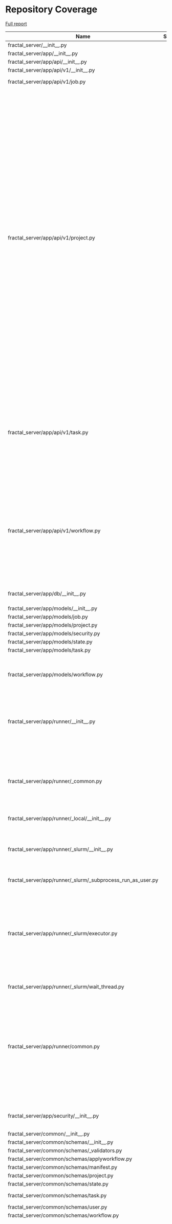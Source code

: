 # Repository Coverage

[Full report](https://htmlpreview.github.io/?https://github.com/fractal-analytics-platform/fractal-server/blob/python-coverage-comment-action-data/htmlcov/index.html)

| Name                                                              |    Stmts |     Miss |   Branch |   BrPart |   Cover |   Missing |
|------------------------------------------------------------------ | -------: | -------: | -------: | -------: | ------: | --------: |
| fractal\_server/\_\_init\_\_.py                                   |        1 |        0 |        0 |        0 |    100% |           |
| fractal\_server/app/\_\_init\_\_.py                               |        0 |        0 |        0 |        0 |    100% |           |
| fractal\_server/app/api/\_\_init\_\_.py                           |       17 |        0 |        0 |        0 |    100% |           |
| fractal\_server/app/api/v1/\_\_init\_\_.py                        |        0 |        0 |        0 |        0 |    100% |           |
| fractal\_server/app/api/v1/job.py                                 |       50 |        4 |       10 |        0 |     87% |37-38, 68-69 |
| fractal\_server/app/api/v1/project.py                             |      255 |       69 |       59 |       12 |     70% |106, 110, 119, 143-144, 186-196, 199-207, 279-280, 289-300, 335, 359, 376-377, 394-395, 434, 444, 467-468, 470, 502, 511, 527-533, 550-563, 587, 592, 604, 637-638, 648-653, 659-674, 679->680, 680->679, 682-686, 697 |
| fractal\_server/app/api/v1/task.py                                |      182 |       33 |       26 |        1 |     78% |171, 213-229, 245-256, 269, 283-284, 304-313, 320, 334-340, 343 |
| fractal\_server/app/api/v1/workflow.py                            |      113 |       18 |       22 |        4 |     79% |63-64, 73, 77, 108-109, 153-154, 184-185, 188, 211, 233, 277, 315, 322, 350, 353 |
| fractal\_server/app/db/\_\_init\_\_.py                            |       49 |        9 |        6 |        1 |     82% |26-30, 45, 82-84 |
| fractal\_server/app/models/\_\_init\_\_.py                        |        8 |        0 |        0 |        0 |    100% |           |
| fractal\_server/app/models/job.py                                 |       32 |        0 |        0 |        0 |    100% |           |
| fractal\_server/app/models/project.py                             |       37 |        0 |        2 |        0 |    100% |           |
| fractal\_server/app/models/security.py                            |       18 |        0 |        0 |        0 |    100% |           |
| fractal\_server/app/models/state.py                               |       14 |        0 |        0 |        0 |    100% |           |
| fractal\_server/app/models/task.py                                |       29 |        0 |        0 |        0 |    100% |           |
| fractal\_server/app/models/workflow.py                            |       82 |        2 |       12 |        4 |     94% |82, 111, 126->128, 184->187 |
| fractal\_server/app/runner/\_\_init\_\_.py                        |      105 |       12 |       12 |        4 |     86% |51-52, 59-60, 113, 130->136, 144, 219-226 |
| fractal\_server/app/runner/\_common.py                            |      158 |       11 |       40 |        5 |     92% |120, 170-171, 174->exit, 181, 340, 342, 369-373 |
| fractal\_server/app/runner/\_local/\_\_init\_\_.py                |       21 |        1 |        4 |        1 |     92% |       120 |
| fractal\_server/app/runner/\_slurm/\_\_init\_\_.py                |       75 |        8 |       18 |        3 |     86% |117->120, 129-132, 180-181, 234, 239 |
| fractal\_server/app/runner/\_slurm/\_subprocess\_run\_as\_user.py |       34 |        1 |       12 |        1 |     96% |        86 |
| fractal\_server/app/runner/\_slurm/executor.py                    |      250 |       21 |       62 |        7 |     90% |114-115, 118-121, 230-238, 314, 347, 593-597, 635, 645-651, 688->690 |
| fractal\_server/app/runner/\_slurm/wait\_thread.py                |       31 |        3 |       12 |        0 |     93% |     61-64 |
| fractal\_server/app/runner/common.py                              |      113 |       19 |       38 |       12 |     75% |125, 136, 141, 146, 149->152, 153, 166, 229-235, 242, 258, 265-276, 280, 303->305 |
| fractal\_server/app/security/\_\_init\_\_.py                      |       79 |       13 |        8 |        1 |     79% |176-177, 194-235 |
| fractal\_server/common/\_\_init\_\_.py                            |        0 |        0 |        0 |        0 |    100% |           |
| fractal\_server/common/schemas/\_\_init\_\_.py                    |        8 |        0 |        0 |        0 |    100% |           |
| fractal\_server/common/schemas/\_validators.py                    |       17 |        1 |        8 |        1 |     92% |         9 |
| fractal\_server/common/schemas/applyworkflow.py                   |       33 |        3 |        0 |        0 |     91% |     70-72 |
| fractal\_server/common/schemas/manifest.py                        |       29 |        0 |        2 |        0 |    100% |           |
| fractal\_server/common/schemas/project.py                         |       47 |        0 |        0 |        0 |    100% |           |
| fractal\_server/common/schemas/state.py                           |       15 |        0 |        0 |        0 |    100% |           |
| fractal\_server/common/schemas/task.py                            |       78 |        2 |        6 |        2 |     95% |  137, 141 |
| fractal\_server/common/schemas/user.py                            |       13 |        0 |        0 |        0 |    100% |           |
| fractal\_server/common/schemas/workflow.py                        |       54 |        0 |        2 |        0 |    100% |           |
| fractal\_server/config.py                                         |      134 |       22 |       36 |        9 |     76% |139-157, 177-184, 185->exit, 197-199, 200->exit, 335-337, 339, 346, 359-374 |
| fractal\_server/main.py                                           |       51 |        9 |        8 |        1 |     83% |64-65, 75, 110, 114-115, 161-167 |
| fractal\_server/syringe.py                                        |       30 |        2 |        2 |        0 |     94% |     94-95 |
| fractal\_server/tasks/\_\_init\_\_.py                             |        0 |        0 |        0 |        0 |    100% |           |
| fractal\_server/tasks/collection.py                               |      173 |        8 |       52 |       12 |     91% |143, 144->151, 170, 177-179, 215->exit, 234->258, 240->exit, 243->exit, 249->exit, 315, 333, 437->exit, 446 |
| fractal\_server/tasks/dummy.py                                    |       68 |       29 |       20 |        4 |     51% |88, 106->110, 107, 127-177 |
| fractal\_server/tasks/dummy\_parallel.py                          |       63 |       30 |       20 |        3 |     48% |86, 99-100, 121-171 |
| fractal\_server/utils.py                                          |       45 |        4 |       12 |        1 |     88% |34->33, 55-59 |
|                                                         **TOTAL** | **2611** |  **334** |  **511** |   **89** | **84%** |           |


## Setup coverage badge

Below are examples of the badges you can use in your main branch `README` file.

### Direct image

[![Coverage badge](https://raw.githubusercontent.com/fractal-analytics-platform/fractal-server/python-coverage-comment-action-data/badge.svg)](https://htmlpreview.github.io/?https://github.com/fractal-analytics-platform/fractal-server/blob/python-coverage-comment-action-data/htmlcov/index.html)

This is the one to use if your repository is private or if you don't want to customize anything.

### [Shields.io](https://shields.io) Json Endpoint

[![Coverage badge](https://img.shields.io/endpoint?url=https://raw.githubusercontent.com/fractal-analytics-platform/fractal-server/python-coverage-comment-action-data/endpoint.json)](https://htmlpreview.github.io/?https://github.com/fractal-analytics-platform/fractal-server/blob/python-coverage-comment-action-data/htmlcov/index.html)

Using this one will allow you to [customize](https://shields.io/endpoint) the look of your badge.
It won't work with private repositories. It won't be refreshed more than once per five minutes.

### [Shields.io](https://shields.io) Dynamic Badge

[![Coverage badge](https://img.shields.io/badge/dynamic/json?color=brightgreen&label=coverage&query=%24.message&url=https%3A%2F%2Fraw.githubusercontent.com%2Ffractal-analytics-platform%2Ffractal-server%2Fpython-coverage-comment-action-data%2Fendpoint.json)](https://htmlpreview.github.io/?https://github.com/fractal-analytics-platform/fractal-server/blob/python-coverage-comment-action-data/htmlcov/index.html)

This one will always be the same color. It won't work for private repos. I'm not even sure why we included it.

## What is that?

This branch is part of the
[python-coverage-comment-action](https://github.com/marketplace/actions/python-coverage-comment)
GitHub Action. All the files in this branch are automatically generated and may be
overwritten at any moment.